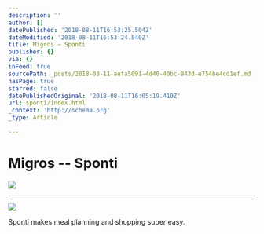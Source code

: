 ```yaml
---
description: ''
author: []
datePublished: '2018-08-11T16:53:25.504Z'
dateModified: '2018-08-11T16:53:24.540Z'
title: Migros – Sponti
publisher: {}
via: {}
inFeed: true
sourcePath: _posts/2018-08-11-aefa5091-4d40-40bc-943d-e754be4cd1ef.md
hasPage: true
starred: false
datePublishedOriginal: '2018-08-11T16:05:19.410Z'
url: sponti/index.html
_context: 'http://schema.org'
_type: Article

---
```

# Migros -- Sponti
![](https://the-grid-user-content.s3-us-west-2.amazonaws.com/475d82df-387d-44fa-8fb2-ec7b1e767656.jpg)

---

![](https://s3-us-west-2.amazonaws.com/the-grid-img/p/15b64aafdbeef19db7c326ad1b0224cf9805eb99.png)

Sponti makes meal planning and shopping super easy.